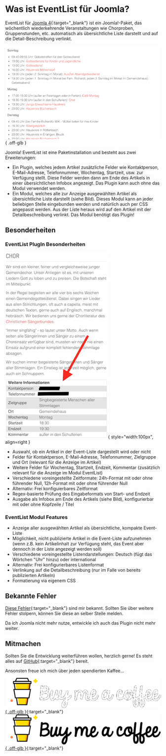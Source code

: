 # Was ist EventList für Joomla?

EventList für [Joomla 4](https://www.joomla.de){:target="_blank"} ist ein Joomla!-Paket, das wöchentlich wiederkehrende Veranstaltungen wie Chorproben, Gruppenstunden, etc. automatisch als übersichtliche Liste darstellt und auf die Detail-Beschreibung verlinkt.

![Beispielhafte EventList-Ansicht](assets/images/Portfolio_EventList.png){ .off-glb }

Joomla! EventList ist eine Paketinstallation und besteht aus zwei Erweiterungen:

- Ein Plugin, welches jedem Artikel zusätzliche Felder wie Kontaktperson, E-Mail-Adresse, Telefonnummer, Wochentag, Startzeit, usw. zur Verfügung stellt. Diese Felder werden dann am Ende des Artikels in einer übersichtlichen Infobox angezeigt. Das Plugin kann auch ohne das Modul verwendet werden.
- Ein Modul, welches alle zur Anzeige ausgewählten Artikel als übersichtliche Liste darstellt (siehe Bild). Dieses Modul kann an jeder beliebigen Stelle eingebunden werden und natürlich auch per CSS angepasst werden. Aus der Liste heraus wird auf den Artikel mit der Detailbeschreibung verlinkt. Das Modul benötigt das Plugin!

## Besonderheiten

### EventList PlugIn Besonderheiten

![Infobox unter dem Artikel](assets/images/EventList_Plugin_Ausgabe.png){ style="width:100px", align=right }

- Auswahl, ob ein Artikel in der Event-Liste dargestellt wird oder nicht
- Felder für Kontaktperson, E-Mail-Adresse, Telefonnummer, Zielgruppe und Ort (relevant für die Anzeige im Artikel)
- Weitere Felder für Wochentag, Startzeit, Endzeit, Kommentar (zusätzlich relevant für die Anzeige im Modul EventList)
- Verschiedene voreingestellte Zeitformate: 24h-Format mit oder ohne führender Null, 12h-Format mit oder ohne führender Null
- Alternativ: Frei konfiguierbares Zeitformat
- Regex-basierte Prüfung des Eingabeformats von Start- und Endzeit
- Ausgabe als Infobox am Ende des Artikels (siehe Bild), konfigurierbar mit oder ohne Kopfzeile / Titel 

### EventList Modul Features

- Anzeige aller ausgewählten Artikel als übersichtliche, kompakte Event-Liste
- Möglichkeit, nicht publizierte Artikel in die Event-Liste aufzunehmen (wenn z.B. kein Artikelinhalt zur Verfügung steht, das Event aber dennoch in der Liste angezeigt werden soll)
- Verschiedene voreingestellte Listendarstellungen: Deutsch (fügt das Wörtchen "Uhr" hinzu) oder international
- Alternativ: Frei konfigurierbares Listenformat
- Verlinkung auf die Detailbeschreibung (nur im Falle von bereits publizierten Artikeln)
- Formatierung via eigenem CSS

## Bekannte Fehler

[Diese Fehler](https://github.com/UlricusR/joomla4-eventlist/issues){:target="_blank"} sind mir bekannt. Sollten Sie über weitere Fehler stolpern, können Sie diese an selber Stelle melden.

Da ich Joomla nicht mehr nutze, entwickle ich auch das Plugin nicht mehr weiter.

## Mitmachen

Sollten Sie die Entwicklung weiterführen wollen, herzlich gerne! Es steht alles auf [GitHub](https://github.com/UlricusR/joomla4-eventlist){:target="_blank"} bereit.

Ansonsten freue ich mich über jeden spendierten Kaffee...

[![Spendiere einen Kaffee](assets/images/buymeacoffee_darkbackground.png#only-dark){ .off-glb }](https://www.buymeacoffee.com/ulricus){:target="_blank"}
[![Spendiere einen Kaffee](assets/images/buymeacoffee_lightbackground.png#only-light){ .off-glb }](https://www.buymeacoffee.com/ulricus){:target="_blank"}
